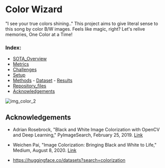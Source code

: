 # Color Wizard
"I see your true colors shining.." This project aims to give literal sense to this song by color B/W images. Feels like magic, right? Let's relive memories, One Color at a Time!

 ### Index:
- [SOTA_Overview](#SOTA_Overview)
- [Metrics](#Metrics)
- [Challenges](#Challenges)
- [Setup](#Setup)
- [Methods](#Methods)
           - [Dataset](#Dataset)
           - [Results](#Results)
- [Repository_files](#Repository_files)
- [Acknowledgements](#Acknowledgements)

![img_color_2](https://github.com/user-attachments/assets/50463b1e-6dbb-480c-85df-f9200e57a364)


## Acknowledgements

- Adrian Rosebrock, "Black and White Image Colorization with OpenCV and Deep Learning," PyImageSearch, February 25, 2019. [Link](https://pyimagesearch.com/2019/02/25/black-and-white-image-colorization-with-opencv-and-deep-learning/)

- Weichen Pai, "Image Colorization: Bringing Black and White to Life," Medium, August 8, 2020. [Link](https://medium.com/@weichenpai/image-colorization-bringing-black-and-white-to-life-b14d3e0db763)
- https://huggingface.co/datasets?search=colorization
